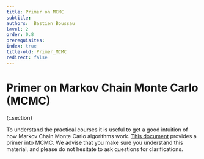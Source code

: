 ```yaml
---
title: Primer on MCMC
subtitle:
authors:  Bastien Boussau
level: 2
order: 0.8
prerequisites:
index: true
title-old: Primer_MCMC
redirect: false
---
```


Primer on Markov Chain Monte Carlo (MCMC)
===============
{:.section}

To understand the practical courses it is useful to get a good intuition of how Markov Chain Monte Carlo algorithms work. [This document](Presentation_Algorithms_MCMC.pdf) provides a primer into MCMC. We advise that you make sure you understand this material, and please do not hesitate to ask questions for clarifications.

